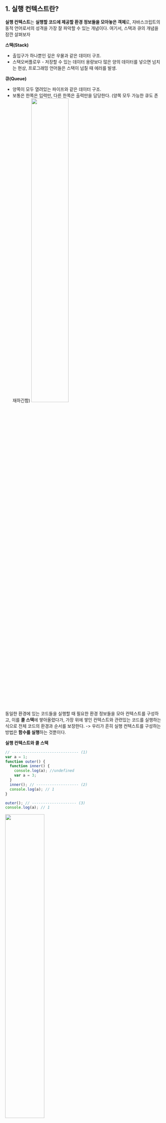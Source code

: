 ## 1. 실행 컨텍스트란?

**실행 컨텍스트**는 **실행할 코드에 제공할 환경 정보들을 모아놓은 객체**로, 자바스크립트의 동적 언어로서의 성격을 가장 잘 파악할 수 있는 개념이다. 여기서, 스택과 큐의 개념을 잠깐 살펴보자

**스택(Stack)**

- 출입구가 하나뿐인 깊은 우물과 같은 데이터 구조.
- 스택오버플로우 - 저장할 수 있는 데이터 용량보다 많은 양의 데이터를 넣으면 넘치는 현상, 프로그래밍 언어들은 스택이 넘칠 때 에러를 발생.

**큐(Queue)**

- 양쪽이 모두 열려있는 파이프와 같은 데이터 구조.
- 보통은 한쪽은 입력만, 다른 한쪽은 출력만을 담당한다. (양쪽 모두 가능한 큐도 존재하긴함)
  <img src = "https://velog.velcdn.com/images/honi31/post/d8da791f-c331-42f4-b8ee-c8679b3ec5d4/image.png" width="50%" >

동일한 환경에 있는 코드들을 실행할 때 필요한 환경 정보들을 모아 컨텍스트를 구성하고, 이를 **콜 스택**에 쌓아올렸다가, 가장 위에 쌓인 컨텍스트와 관련있는 코드를 실행하는 식으로 전체 코드의 환경과 순서를 보장한다.
-> 우리가 흔히 실행 컨텍스트를 구성하는 방법은 **함수를 실행**하는 것뿐이다.

**실행 컨텍스트와 콜 스택**

```javascript
// ------------------------------ (1)
var a = 1;
function outer() {
  function inner() {
    console.log(a); //undefined
    var a = 3;
  }
  inner(); // ------------------- (2)
  console.log(a); // 1
}

outer(); // -------------------- (3)
console.log(a); // 1
```

<img src="https://user-images.githubusercontent.com/101851472/223405318-da08a6d8-7b3f-4780-900a-67b4f59804ad.png" width="50%" >

**과정**
자바스크립트 코드를 실행하는 순간**((1))** 전역 컨텍스트가 콜 스택에 담긴다. **->** <br/> outer 함수를 호출하면 **((3))** 자바스크립트 엔진은 outer에 대한 환경 정보를 수집해서 outer 실행 컨텍스트를 생성한 후 콜 스택에 담는다. (콜 스택 맨 위에 outer 실행 컨텍스트가 놓인 상태가 됐으므로, 전역 컨텍스트와 관련된 코드의 실행을 일시 중단하고 대신 outer 실행 컨텍스트와 관련된 코드, 즉 outer 함수 내부의 코드들을 순차적으로 실행한다.) **->** <br/>inner 함수의 **((2))** 실행 컨텍스트가 콜 스택의 가장 위에 담기면 outer 컨텍스트와 관련된 코드의 실행을 중단하고 inner 함수 내부의 코드를 순서대로 진행한다. **->** <br/> inner 함수 실행 종료되면 콜 스택에서 제거됨 -> <br/>아래에 있던 outer 컨텍스트가 콜 스택 맨 위에 존재하게 되므로, **((2))**의 다음줄부터 이어서 실행 -> <br/> a 변수 출력하면 outer 실행 컨텍스트가 콜 스택에서 제거되고, 전역 컨텍스트만 남게됨 -> <br/> 실행을 중단했던 **((3))** 다음줄 이어서 실행 -> <br/> a 변수 값 출력하면 전역 공간에 실행할 코드가 없어 전역 컨텍스트도 제거. 콜 스택 비어진 채로 종료

어떤 실행 컨텍스트가 활성화될 때 자바스크립트 엔진은 해당 컨텍스트에 관련된 코드들을 실행하는 데 필요한 환경 정보들을 수집해서 실행 컨텍스트 객체에 저장한다. 이 객체는 자바스크립트 엔진이 활용할 목적으로 생성!

담기는 정보들

- VariableEnvironment : 현재 컨텍스트 내의 식별자들에 대한 정보 + 외부 환경 정보, 선언 시점의 LexicalEnvironment의 스냅샷(특정 시점)으로, 변경 사항은 반영되지 않음.
- LexicalEnvironment : 처음에는 VariableEnvironment와 같지만 변경 사항이 실시간으로 반영됨.
- ThisBinding : this 식별자가 바라봐야 할 대상 객체.

---

## 2. VariableEnvironment

- VariableEnvironment에 담기는 정보는 LexicalEnvironment와 같지만 최초 실행 시의 스냅샷을 유지한다는 점이 다르다.
- 실행 컨텍스트를 생성할 때 VariableEnvironment에 정보를 먼저 담은 다음, 이를 그대로 복사해서 LexicalEnvironment를 만들고, 이 LexicalEnvironment를 주로 활용한다.
- 내부는 environmentRecord와 outer-EnvironmentReference로 구성되어있다.

---

## 3. LexicalEnvironment

LexicalEnvironment에 대한 한국어 번역은 문서마다 다르지만 '어휘적 환경', '정적 환경'이라는 단어가 가장 많이 등장한다. 하지만 이보다는 **'사전적인'**이 더욱 어울리는 표현이라고 생각한다.
-> '현재 컨텍스트 내부에는 a, b, c와 같은 식별자들이 있고 그 외부 정보는 D를 참조하도록 구성돼있다.' **컨텍스트를 구성하는 (수시로 변하는) 환경 정보들을 사전에서 접하는 느낌**

### 3.1 environmentRecord와 호이스팅

environmentRecord에는 현재 컨텍스트와 관련된 코드의 식별자 정보들이 저장된다.

- 컨텍스트를 구성하는 함수에 지정된 매개변수 식별자
- 선언한 함수가 있을 경우 그 함수 자체
- var로 선언된 변수의 식별자

컨텍스트 내부 전체를 처음부터 끝까지 훑으면서 **순서대로** 수집한다.
따라서, 자바스크립트 엔진은 이미 해당 환경의 변수명들을 모두 알게된다. 즉, 식별자들을 최상단으로 끌어올려놓은 다음 실제 코드를 실행한다.
-> **호이스팅**, 자바스크립트 엔진이 실제로 끌어올리지는 않지만 편의상 그런것으로 간주하자!

#### 호이스팅 규칙

매개변수와 변수에 대한 호이스팅(1) - 원본 코드

```javascript
function a(x) {
  // 수집 대상 1(매개변수)
  console.log(x); // (1) 예상 : 1
  var x; // 수집 대상 2(변수 선언)
  console.log(x); // (2) 예상 : undefined
  var x = 2; // 수집 대상 3(변수 선언)
  console.log(x); // (3) 예상 : 2
}
```

매개변수와 변수에 대한 호이스팅(2) - 매개변수를 변수 선언/할당과 같다고 간주해서 변환한 상태

```javascript
function a() {
  var x = 1;
  console.log(x); // (1)
  var x;
  console.log(x); // (2)
  var x = 2;
  console.log(x); // (3)
}
```

매개변수와 변수에 대한 호이스팅(3) - 호이스팅을 마친 상태

```javascript
function a() {
  var x; // 수집대상 1 변수 x 선언 → 메모리에서 저장 공간 확보, 주솟값을 변수 x에 연결
  var x; // 수집대상 2 변수 x 선언 → 무시
  var x; // 수집대상 3 변수 x 선언 → 무시

  x = 1; // 수집대상 1, x에 1을 할당 → 1을 별도의 메모리에 담고, 주솟값 입력
  console.log(x); // 1
  console.log(x); // 1
  x = 2; // 수집대상 3, x에 2를 할당
  // → 2을 별도의 메모리에 담고, 1을 가리키는 주솟값을 2를 가리키는 주소값으로 대치
  console.log(x); // 2
} // 모든 코드 실행 후 실행 컨텍스트 종료

a(1);
```

#### 함수 선언문과 함수 표현식

함수를 새롭게 정의할 때 사용

- 함수 선언문(function declaration) : function 정의부만 존재, 할당 명령 없음. 반드시 함수명 정의
- 함수 표현식(function expression) : 정의한 function을 별도의 변수에 할당. 함수명 정의 없어도 됨.
  - 기명 함수 표현식 : 함수명을 정의한 함수 표현식.
  - 익명 함수 표현식 : 일반적인 함수 표현식, 함수명 정의 X

```javascript
function a() {} // 함수 선언문, 함수명 a가 곧 변수명
a(); // 실행 o

var b = function () {}; // (익명) 함수 표현식, 변수명 b가 곧 함수명
b(); // // 실행 o

var c = function d() {}; // 기명 함수 표현식, 변수명: c, 함수면: d
c(); // 실행 o
d(); // error (함수명은 오직 내부에서만 접근 가능)
```

이제, 함수 선언문과 함수 표현식의 호이스팅 시 차이점을 알아보자.
함수 선언문은 전체를 호이스팅한 반면, 함수 표현식은 변수 선언문만 호이스팅 한다. 함수를 다른 변수에 값으로써 '할당'한 것이 곧 함수 표현식이고, 할당부 이후부터 실행 가능하다!

```javascript
var sum = function sum(a, b) {
  // 함수 선언문은 전체를 호이스팅.
  return a + b;
};

var multifly; // 변수는 선언문만 끌어올림.
console.log(sum(1, 2));
console.log(multifly(3, 4)); // ERROR : multifly is not a function

multifly = function (a, b) {
  // 변수의 할당부는 원래 자리에 남겨둔다.
  return a + b;
};
```

**주의할 점**
동일한 변수명에 서로 다른 값을 할당할 경우, 나중에 할당한 값이 먼저 할당한 값을 덮어씌운다 (override). -> 코드를 실행하는 중에 실제로 호출되는 함수는 오직 마지막에 할당한 함수, 즉 맨 마지막에 선언된 함수 뿐이다.
따라서 전역공간에 함수를 선언하거나 자바스크립트에서 변수/함수를 선언할 때 동일한 변수명으로 중복 선언하는 경우는 없어야한다. 또한, 안전하게 **함수 표현식으로 선언**하여 코드를 작성하자 !
사실.. 지역변수로 만들었다면 훨씬 더 안전하다 (밑에서 전역변수와 지역변수를 자세히 알아보자)

### 3.2 스코프, 스코프 체인, outerEnvironmentReference

스코프란 식별자에 대한 유효범위.

- ES5까지의 자바스크립트는 특이하게도 전역공간을 제외하면 **오직 함수에 의해서만** 스코프가 생성된다.
- ES6에서는 블록에 의해서도 스코프 경계가 발생하게 변경되었고, let, const, class, strict mode에서의 함수 선언 등에 대해서만 범위로서의 역할을 수행한다.

  - 둘을 구분하기 위해 함수 스코프, 블록 스코프

이러한 식별자의 유효범위를 안에서부터 바깥으로 차례로 검색해나가는 것을 **스코프 체인**이라 한다. -> outerEnvironmentReference로 가능

#### 스코프 체인

outerEnvironmentReference는 현재 호출된 함수가 **선언될 당시**(과거 시점)의 LexicalEnvironment를 참조한다. -> 선언하다: 콜 스택 상에서 어떤 실행 컨텍스트가 활성화된 상태
outerEnvironmentReference는 연결리스트(linked list) 형태를 띤다. 선언 시점의 LexicalEnvironement를 계속 찾아 올라가면 마지막엔 전역 컨텍스트의 LexicalEnvironment가 있을 것이다.
여러 스코프에서 동일한 식별자를 선언한 경우에는 ** 무조건 스코프 체인 상에서 가장 먼저 발견된 식별자에만 접근 가능**

```javascript
var a = 1;
var outer = function () {
  var inner = function () {
    console.log(a); //undefined
    var a = 3;
  };
  inner();
  console.log(a); // 1
};
outer(); // 전역 컨텍스트 임시 종료 -> 2번째 줄 Outer 실행 컨텍스트 시작
console.log(a); // 1
```

위 코드에 대한 스코프 체인을 간단히 요약한 표를 보자.
L.E(LexicalEnvironment) / e(environmentRecord) / o(outerEnvironmentReference) / [숫자] (코드 줄 번호)
![](https://velog.velcdn.com/images/honi31/post/45092430-dacd-4e49-a5d9-28e5e2013eb5/image.png)

전역 컨텍스트 → outer 컨텍스트 → inner 컨텍스트

점차 규모는 작아지는 반면,
스코프 체인을 타고 접근 가능한 변수의 수는 늘어난다!

**변수 은닉화** : inner 함수 내부에서 a 변수를 선언했기 때문에 inner 스코프의 LexicalEnvironment부터 검색할 수 밖에 없다. 전역 공간에서 선언한 동일한 이름의 a 변수에는 접근할 수 없음

#### 전역변수와 지역변수

전역변수(global variable) : 전역 스코프에서 선언한 변수(ex. a와 outer)
지역변수(local variable) : 함수 내부에서 선언한 변수(ex. inner와 a)

## 4. this

실행 컨텍스트의 thisBinding에는 this로 지정된 객체가 저장된다. 실행 컨텍스트 활성화 당시에 this가 지정되지 않은 경우 this에는 전역 객체가 저장된다.
그밖에는 함수를 호출하는 방법에 따라 this에 저장되는 대상이 다르다. -> 3장에서 자세히 알아보자
